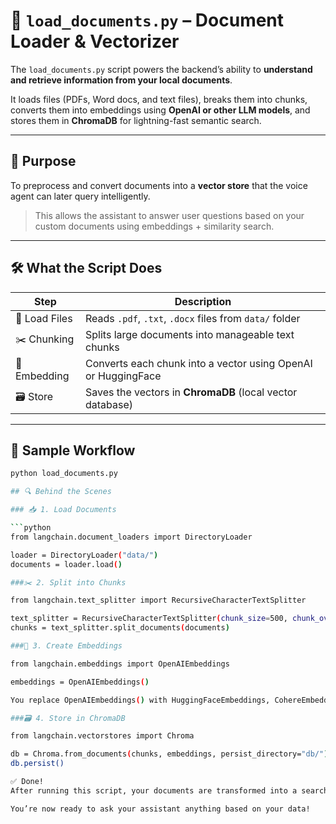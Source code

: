 # 📄 `load_documents.py` – Document Loader & Vectorizer

The `load_documents.py` script powers the backend’s ability to **understand and retrieve information from your local documents**.

It loads files (PDFs, Word docs, and text files), breaks them into chunks, converts them into embeddings using **OpenAI or other LLM models**, and stores them in **ChromaDB** for lightning-fast semantic search.

---

## 🎯 Purpose

To preprocess and convert documents into a **vector store** that the voice agent can later query intelligently.

> This allows the assistant to answer user questions based on your custom documents using embeddings + similarity search.

---

## 🛠️ What the Script Does

| Step | Description |
|------|-------------|
| 📂 Load Files | Reads `.pdf`, `.txt`, `.docx` files from `data/` folder |
| ✂️ Chunking | Splits large documents into manageable text chunks |
| 🧠 Embedding | Converts each chunk into a vector using OpenAI or HuggingFace |
| 🗃️ Store | Saves the vectors in **ChromaDB** (local vector database) |

---

## 🧾 Sample Workflow

```bash
python load_documents.py

## 🔍 Behind the Scenes

### 📥 1. Load Documents

```python
from langchain.document_loaders import DirectoryLoader

loader = DirectoryLoader("data/")
documents = loader.load()

###✂️ 2. Split into Chunks

from langchain.text_splitter import RecursiveCharacterTextSplitter

text_splitter = RecursiveCharacterTextSplitter(chunk_size=500, chunk_overlap=50)
chunks = text_splitter.split_documents(documents)

###🧠 3. Create Embeddings

from langchain.embeddings import OpenAIEmbeddings

embeddings = OpenAIEmbeddings()

You replace OpenAIEmbeddings() with HuggingFaceEmbeddings, CohereEmbeddings, or others.

###🗃️ 4. Store in ChromaDB

from langchain.vectorstores import Chroma

db = Chroma.from_documents(chunks, embeddings, persist_directory="db/")
db.persist()

✅ Done!
After running this script, your documents are transformed into a searchable vector format — enabling the AI assistant to answer questions from your custom files.

You’re now ready to ask your assistant anything based on your data!



